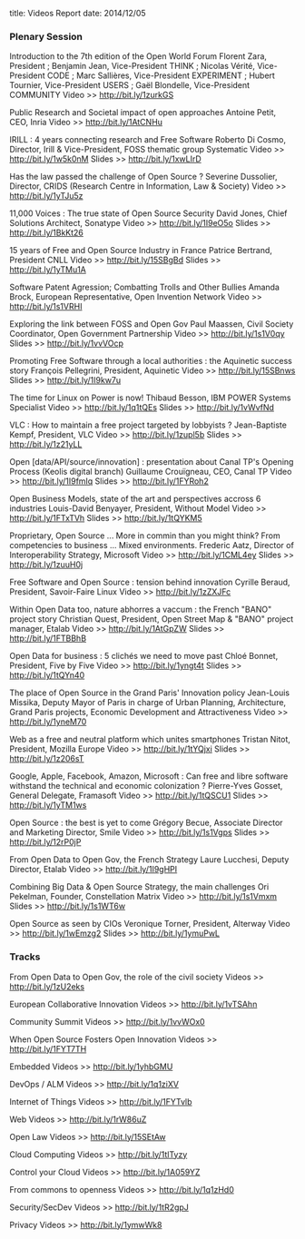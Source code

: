 title: Videos Report
date: 2014/12/05

### Plenary Session

Introduction to the 7th edition of the Open World Forum 
Florent Zara, President ; Benjamin Jean, Vice-President THINK ; Nicolas Vérité, Vice-President CODE ; Marc Sallières, Vice-President EXPERIMENT ; Hubert Tournier, Vice-President USERS ; Gaël Blondelle, Vice-President COMMUNITY
Video >> http://bit.ly/1zurkGS

Public Research and Societal impact of open approaches
Antoine Petit, CEO, Inria
Video >> http://bit.ly/1AtCNHu

IRILL : 4 years connecting research and Free Software
Roberto Di Cosmo, Director, Irill & Vice-President, FOSS thematic group Systematic
Video >> http://bit.ly/1w5k0nM
Slides >> http://bit.ly/1xwLIrD

Has the law passed the challenge of Open Source ? 
Severine Dussolier, Director, CRIDS (Research Centre in Information, Law & Society)
Video >> http://bit.ly/1yTJu5z

11,000 Voices : The true state of Open Source Security
David Jones, Chief Solutions Architect, Sonatype
Video >> http://bit.ly/1I9eO5o
Slides >> http://bit.ly/1BkKt26

15 years of Free and Open Source Industry in France
Patrice Bertrand, President CNLL
Video >> http://bit.ly/15SBgBd
Slides >> http://bit.ly/1yTMu1A

Software Patent Agression; Combatting Trolls and Other Bullies
Amanda Brock, European Representative, Open Invention Network
Video >> http://bit.ly/1s1VRHI

Exploring the link between FOSS and Open Gov
Paul Maassen, Civil Society Coordinator, Open Government Partnership
Video >> http://bit.ly/1s1V0qy
Slides >> http://bit.ly/1vvVOcp

Promoting Free Software through a local authorities : the Aquinetic success story
François Pellegrini, President, Aquinetic
Video >> http://bit.ly/15SBnws
Slides >> http://bit.ly/1I9kw7u

The time for Linux on Power is now!
Thibaud Besson, IBM POWER Systems Specialist
Video >> http://bit.ly/1q1tQEs
Slides >> http://bit.ly/1vWvfNd

VLC : How to maintain a free project targeted by lobbyists ?
Jean-Baptiste Kempf, President, VLC
Video >> http://bit.ly/1zupl5b
Slides >> http://bit.ly/1z21yLL

Open [data/API/source/innovation] : presentation about Canal TP's Opening Process (Keolis digital branch)
Guillaume Crouïgneau, CEO, Canal TP
Video >> http://bit.ly/1I9fmIq
Slides >> http://bit.ly/1FYRoh2

Open Business Models, state of the art and perspectives accross 6 industries
Louis-David Benyayer, President, Without Model
Video >> http://bit.ly/1FTxTVh
Slides >> http://bit.ly/1tQYKM5

Proprietary, Open Source ... More in commin than you might think? From competencies to business ... Mixed environments. 
Frederic Aatz, Director of Interoperability Strategy, Microsoft
Video >> http://bit.ly/1CML4ey
Slides >> http://bit.ly/1zuuH0j

Free Software and Open Source : tension behind innovation
Cyrille Beraud, President, Savoir-Faire Linux
Video >> http://bit.ly/1zZXJFc

Within Open Data too, nature abhorres a vaccum : the French "BANO" project story
Christian Quest, President, Open Street Map & "BANO" project manager, Etalab
Video >> http://bit.ly/1AtGpZW
Slides >> http://bit.ly/1FTBBhB

Open Data for business : 5 clichés we need to move past
Chloé Bonnet, President, Five by Five
Video >> http://bit.ly/1yngt4t
Slides >> http://bit.ly/1tQYn40

The place of Open Source in the Grand Paris' Innovation policy
Jean-Louis Missika, Deputy Mayor of Paris in charge of Urban Planning, Architecture, Grand Paris projects, Economic Development and Attractiveness
Video >> http://bit.ly/1yneM70

Web as a free and neutral platform which unites smartphones
Tristan Nitot, President, Mozilla Europe
Video >> http://bit.ly/1tYQjxi
Slides >> http://bit.ly/1z206sT

Google, Apple, Facebook, Amazon, Microsoft : Can free and libre software withstand the technical and economic colonization ?
Pierre-Yves Gosset, General Delegate, Framasoft
Video >> http://bit.ly/1tQSCU1
Slides >> http://bit.ly/1yTM1ws

Open Source : the best is yet to come
Grégory Becue, Associate Director and Marketing Director, Smile
Video >> http://bit.ly/1s1Vgps
Slides >> http://bit.ly/12rP0jP

From Open Data to Open Gov, the French Strategy
Laure Lucchesi, Deputy Director, Etalab
Video >> http://bit.ly/1I9gHPI

Combining Big Data & Open Source Strategy, the main challenges
Ori Pekelman, Founder, Constellation Matrix
Video >> http://bit.ly/1s1Vmxm
Slides >> http://bit.ly/1s1WT6w

Open Source as seen by CIOs
Veronique Torner, President, Alterway
Video >> http://bit.ly/1wEmzg2
Slides >> http://bit.ly/1ymuPwL


### Tracks

From Open Data to Open Gov, the role of the civil society
Videos >> http://bit.ly/1zU2eks

European Collaborative Innovation
Videos >> http://bit.ly/1vTSAhn

Community Summit 
Videos >> http://bit.ly/1vvWOx0

When Open Source Fosters Open Innovation
Videos >> http://bit.ly/1FYT7TH

Embedded
Videos >> http://bit.ly/1yhbGMU

DevOps / ALM
Videos >> http://bit.ly/1q1ziXV

Internet of Things
Videos >> http://bit.ly/1FYTvlb

Web
Videos >> http://bit.ly/1rW86uZ

Open Law 
Videos >> http://bit.ly/15SEtAw

Cloud Computing 
Videos >> http://bit.ly/1tlTyzy

Control your Cloud
Videos >> http://bit.ly/1A059YZ

From commons to openness
Videos >> http://bit.ly/1q1zHd0

Security/SecDev
Videos >> http://bit.ly/1tR2gpJ

Privacy
Videos >> http://bit.ly/1ymwWk8
